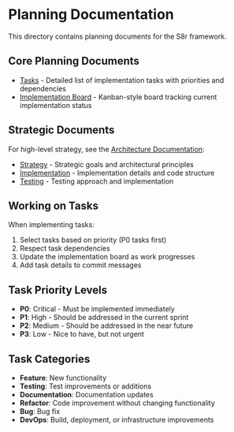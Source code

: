 # Planning Documentation

This directory contains planning documents for the S8r framework.

## Core Planning Documents

- [Tasks](tasks.md) - Detailed list of implementation tasks with priorities and dependencies
- [Implementation Board](kanban.md) - Kanban-style board tracking current implementation status

## Strategic Documents

For high-level strategy, see the [Architecture Documentation](../architecture/):

- [Strategy](../architecture/strategy.md) - Strategic goals and architectural principles
- [Implementation](../architecture/implementation.md) - Implementation details and code structure
- [Testing](../architecture/testing.md) - Testing approach and implementation

## Working on Tasks

When implementing tasks:

1. Select tasks based on priority (P0 tasks first)
2. Respect task dependencies
3. Update the implementation board as work progresses
4. Add task details to commit messages

## Task Priority Levels

- **P0**: Critical - Must be implemented immediately
- **P1**: High - Should be addressed in the current sprint
- **P2**: Medium - Should be addressed in the near future
- **P3**: Low - Nice to have, but not urgent

## Task Categories

- **Feature**: New functionality
- **Testing**: Test improvements or additions
- **Documentation**: Documentation updates
- **Refactor**: Code improvement without changing functionality
- **Bug**: Bug fix
- **DevOps**: Build, deployment, or infrastructure improvements
